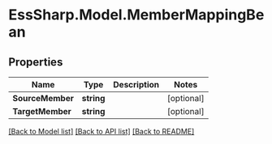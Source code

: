 # EssSharp.Model.MemberMappingBean

## Properties

Name | Type | Description | Notes
------------ | ------------- | ------------- | -------------
**SourceMember** | **string** |  | [optional] 
**TargetMember** | **string** |  | [optional] 

[[Back to Model list]](../README.md#documentation-for-models) [[Back to API list]](../README.md#documentation-for-api-endpoints) [[Back to README]](../README.md)

